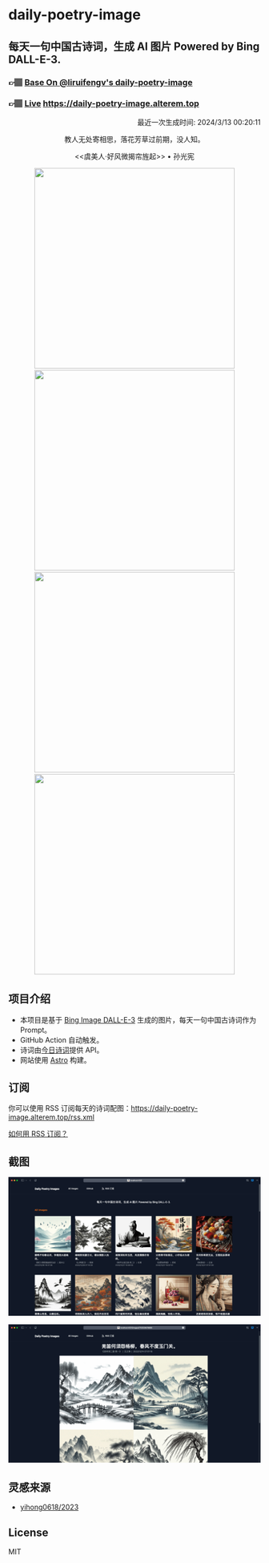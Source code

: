 
# daily-poetry-image

## 每天一句中国古诗词，生成 AI 图片 Powered by Bing DALL-E-3.

### 👉🏽 [Base On @liruifengv's daily-poetry-image](https://github.com/liruifengv/daily-poetry-image)

### 👉🏽 [Live](https://daily-poetry-image.alterem.top/) https://daily-poetry-image.alterem.top

<p align="right">
  最近一次生成时间: 2024/3/13 00:20:11
</p>
<p align="center">
教人无处寄相思，落花芳草过前期，没人知。
</p>
<p align="center">
<<虞美人·好风微揭帘旌起>> • 孙光宪
</p>
<p align="center">
<img src="https://tse3.mm.bing.net/th/id/OIG4.9evXxKg7RwhQuZPe1HRe" height="400" width="400" />
<img src="https://tse3.mm.bing.net/th/id/OIG4.NFP8a.4mw9u1bAPgTI.T" height="400" width="400" />
<img src="https://tse4.mm.bing.net/th/id/OIG4.iJj48xUI91nhziFQxuqg" height="400" width="400" />
<img src="https://tse2.mm.bing.net/th/id/OIG4.72e2WVDM.kJlxMjsEw.C" height="400" width="400" />
</p>

## 项目介绍

-   本项目是基于 [Bing Image DALL-E-3](https://www.bing.com/images/create) 生成的图片，每天一句中国古诗词作为 Prompt。
-   GitHub Action 自动触发。
-   诗词由[今日诗词](https://www.jinrishici.com/)提供 API。
-   网站使用 [Astro](https://astro.build) 构建。

## 订阅

你可以使用 RSS 订阅每天的诗词配图：https://daily-poetry-image.alterem.top/rss.xml

[如何用 RSS 订阅？](https://zhuanlan.zhihu.com/p/55026716)

## 截图

![图片列表](./screenshots/Snipaste_2023-12-28_21-00-26.png)

![图片详情](./screenshots/Snipaste_2023-12-28_21-00-53.png)

## 灵感来源

-   [yihong0618/2023](https://github.com/yihong0618/2023)

## License

MIT

